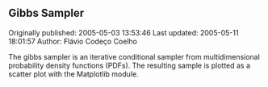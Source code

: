 ## Gibbs Sampler

Originally published: 2005-05-03 13:53:46
Last updated: 2005-05-11 18:01:57
Author: Flávio Codeço Coelho

The gibbs sampler is an iterative conditional sampler from multidimensional probability density functions (PDFs). The resulting sample is plotted as a scatter plot with the Matplotlib module.